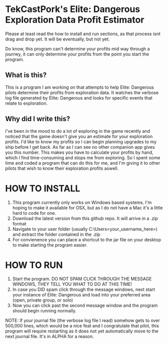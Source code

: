 # TekCastPork's Elite: Dangerous Exploration Data Profit Estimator

Please at least read the how to install and run sections, as that process isnt drag and drop yet. It will be eventually, but not yet.

Do know, this program can't determine your profits mid way through a journey, it can only determine your profits from the point you start the program.

## What is this?

This is a program I am working on that attempts to help Elite: Dangerous pilots determine their profits from exploration data.
It watches the verbose log file generated by Elite: Dangerous and looks for specific events that relate to exploration.

## Why did I write this?

I've been in the mood to do a lot of exploring in the game recently and noticed that the game doesn't give you an estimate for your exploration profits. I'd like to 
know my profits so I can begin planning upgrades to my ship before I get back. As far as I can see no other companion app gives you this number. 
This makes you have to calculate your profits by hand, which I find time-consuming and stops me from exploring.
So I spent some time and coded a program that can do this for me, and I'm giving it to other pilots that wish to know their exploration profits aswell.

# HOW TO INSTALL

1. This program currently only works on Windows based systems. I'm hoping to make it available for OSX, but as I do not have a Mac it's a little hard to code for one.
2. Download the latest version from this github repo. It will arrive in a .zip format
3. Navigate to your user folder (usually C:\Users\<your_username_here>) and extract the folder contained in the .zip
4. For convienence you can place a shortcut to the jar file on your desktop to make starting the program easier.

# HOW TO RUN

1. Start the program. DO NOT SPAM CLICK THROUGH THE MESSAGE WINDOWS, THEY TELL YOU WHAT TO DO AT THIS TIME!
2. In case you DID spam click through the message windows, next start your instance of Elite: Dangerous and load into your preferred area (open, private group, or solo)
3. Now you can click past the second message window and the program should begin running normally.

NOTE: If your journal file (the verbose log file I read) somehow gets to over 500,000 lines, which would be a nice feat and I congratulate that pilot, this program will require restarting as it does not
yet automatically move to the next journal file. It's in ALPHA for a reason.
